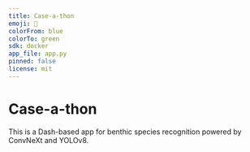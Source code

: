 ```yaml
---
title: Case-a-thon
emoji: 🌊
colorFrom: blue
colorTo: green
sdk: docker
app_file: app.py
pinned: false
license: mit
---
```


# Case-a-thon
This is a Dash-based app for benthic species recognition powered by ConvNeXt and YOLOv8.
